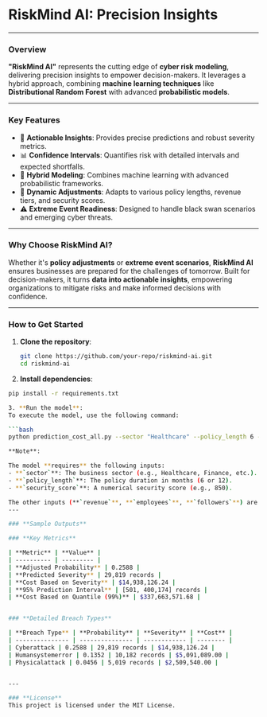 # **RiskMind AI: Precision Insights**  

---

### **Overview**  
**"RiskMind AI"** represents the cutting edge of **cyber risk modeling**, delivering precision insights to empower decision-makers. It leverages a hybrid approach, combining **machine learning techniques** like **Distributional Random Forest** with advanced **probabilistic models**.

---

### **Key Features**
- 🚀 **Actionable Insights**: Provides precise predictions and robust severity metrics.
- 📊 **Confidence Intervals**: Quantifies risk with detailed intervals and expected shortfalls.
- 🤖 **Hybrid Modeling**: Combines machine learning with advanced probabilistic frameworks.
- 🔄 **Dynamic Adjustments**: Adapts to various policy lengths, revenue tiers, and security scores.
- ⚠️ **Extreme Event Readiness**: Designed to handle black swan scenarios and emerging cyber threats.

---

### **Why Choose RiskMind AI?**
Whether it's **policy adjustments** or **extreme event scenarios**, **RiskMind AI** ensures businesses are prepared for the challenges of tomorrow. Built for decision-makers, it turns **data into actionable insights**, empowering organizations to mitigate risks and make informed decisions with confidence.

---

### **How to Get Started**
1. **Clone the repository**:
   ```bash
   git clone https://github.com/your-repo/riskmind-ai.git
   cd riskmind-ai 

2. **Install dependencies**:
 ```bash 
pip install -r requirements.txt

3. **Run the model**:
To execute the model, use the following command:

```bash
python prediction_cost_all.py --sector "Healthcare" --policy_length 6 --security_score 850 --revenue 1000000 --employees 500 --followers 10000

**Note**:

The model **requires** the following inputs:
- **`sector`**: The business sector (e.g., Healthcare, Finance, etc.).
- **`policy_length`**: The policy duration in months (6 or 12).
- **`security_score`**: A numerical security score (e.g., 850).

The other inputs (**`revenue`**, **`employees`**, **`followers`**) are **optional** but can significantly enhance the prediction accuracy.
---

### **Sample Outputs**

### **Key Metrics**

| **Metric** | **Value** |
| ---------- | --------- |
| **Adjusted Probability** | 0.2588 |
| **Predicted Severity** | 29,819 records |
| **Cost Based on Severity** | $14,938,126.24 |
| **95% Prediction Interval** | [501, 400,174] records |
| **Cost Based on Quantile (99%)** | $337,663,571.68 |


### **Detailed Breach Types**

| **Breach Type** | **Probability** | **Severity** | **Cost** |
| --------------- | --------------- | ------------ | -------- |
| Cyberattack | 0.2588 | 29,819 records | $14,938,126.24 |
| Humansystemerror | 0.1352 | 10,182 records | $5,091,089.00 |
| Physicalattack | 0.0456 | 5,019 records | $2,509,540.00 |


---

### **License**
This project is licensed under the MIT License.
